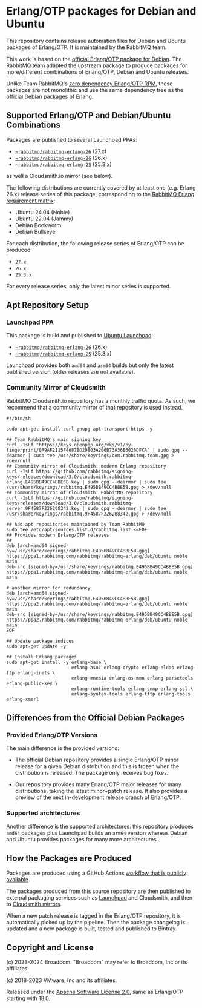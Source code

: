 # Erlang/OTP packages for Debian and Ubuntu

This repository contains release automation files for Debian and Ubuntu packages of Erlang/OTP. It is
maintained by the RabbitMQ team.

This work is based on the [official Erlang/OTP package for Debian](https://salsa.debian.org/erlang-team/packages/erlang).
The RabbitMQ team adapted the upstream package to produce packages for more/different
combinations of Erlang/OTP, Debian and Ubuntu releases.

Unlike Team RabbitMQ's [zero dependency Erlang/OTP RPM](https://github.com/rabbitmq/erlang-rpm), these packages
are not monolithic and use the same dependency tree as the official Debian packages of Erlang.

## Supported Erlang/OTP and Debian/Ubuntu Combinations

Packages are published to several Launchpad PPAs:

 * [`~rabbitmq/rabbitmq-erlang-26`](https://launchpad.net/~rabbitmq/+archive/ubuntu/rabbitmq-erlang-27) (27.x)
 * [`~rabbitmq/rabbitmq-erlang-26`](https://launchpad.net/~rabbitmq/+archive/ubuntu/rabbitmq-erlang-26) (26.x)
 * [`~rabbitmq/rabbitmq-erlang-25`](https://launchpad.net/~rabbitmq/+archive/ubuntu/rabbitmq-erlang-25) (25.3.x)

as well a Cloudsmith.io mirror (see below).

The following distributions are currently covered by at least one (e.g. Erlang 26.x)
release series of this package, corresponding to the [RabbitMQ Erlang requirement matrix](https://www.rabbitmq.com/docs/which-erlang):

 * Ubuntu 24.04 (Noble)
 * Ubuntu 22.04 (Jammy)
 * Debian Bookworm
 * Debian Bullseye

For each distribution, the following release series of Erlang/OTP can be produced:

 * `27.x`
 * `26.x`
 * `25.3.x`
 
For every release series, only the latest minor series is supported.
 

## Apt Repository Setup

### Launchpad PPA

This package is build and published to [Ubuntu Launchpad](https://launchpad.net/~rabbitmq):

 * [`~rabbitmq/rabbitmq-erlang-26`](https://launchpad.net/~rabbitmq/+archive/ubuntu/rabbitmq-erlang-26) (26.x)
 * [`~rabbitmq/rabbitmq-erlang-25`](https://launchpad.net/~rabbitmq/+archive/ubuntu/rabbitmq-erlang-25) (25.3.x)

Launchpad provides both `amd64` and `arm64` builds but only the latest published version
(older releases are not available).

### Community Mirror of Cloudsmith

RabbitMQ Cloudsmith.io repository has a monthly traffic quota.
As such, we recommend that a community mirror of that repository
is used instead.

``` shell
#!/bin/sh

sudo apt-get install curl gnupg apt-transport-https -y

## Team RabbitMQ's main signing key
curl -1sLf "https://keys.openpgp.org/vks/v1/by-fingerprint/0A9AF2115F4687BD29803A206B73A36E6026DFCA" | sudo gpg --dearmor | sudo tee /usr/share/keyrings/com.rabbitmq.team.gpg > /dev/null
## Community mirror of Cloudsmith: modern Erlang repository
curl -1sLf https://github.com/rabbitmq/signing-keys/releases/download/3.0/cloudsmith.rabbitmq-erlang.E495BB49CC4BBE5B.key | sudo gpg --dearmor | sudo tee /usr/share/keyrings/rabbitmq.E495BB49CC4BBE5B.gpg > /dev/null
## Community mirror of Cloudsmith: RabbitMQ repository
curl -1sLf https://github.com/rabbitmq/signing-keys/releases/download/3.0/cloudsmith.rabbitmq-server.9F4587F226208342.key | sudo gpg --dearmor | sudo tee /usr/share/keyrings/rabbitmq.9F4587F226208342.gpg > /dev/null

## Add apt repositories maintained by Team RabbitMQ
sudo tee /etc/apt/sources.list.d/rabbitmq.list <<EOF
## Provides modern Erlang/OTP releases
##
deb [arch=amd64 signed-by=/usr/share/keyrings/rabbitmq.E495BB49CC4BBE5B.gpg] https://ppa1.rabbitmq.com/rabbitmq/rabbitmq-erlang/deb/ubuntu noble main
deb-src [signed-by=/usr/share/keyrings/rabbitmq.E495BB49CC4BBE5B.gpg] https://ppa1.rabbitmq.com/rabbitmq/rabbitmq-erlang/deb/ubuntu noble main

# another mirror for redundancy
deb [arch=amd64 signed-by=/usr/share/keyrings/rabbitmq.E495BB49CC4BBE5B.gpg] https://ppa2.rabbitmq.com/rabbitmq/rabbitmq-erlang/deb/ubuntu noble main
deb-src [signed-by=/usr/share/keyrings/rabbitmq.E495BB49CC4BBE5B.gpg] https://ppa2.rabbitmq.com/rabbitmq/rabbitmq-erlang/deb/ubuntu noble main
EOF

## Update package indices
sudo apt-get update -y

## Install Erlang packages
sudo apt-get install -y erlang-base \
                        erlang-asn1 erlang-crypto erlang-eldap erlang-ftp erlang-inets \
                        erlang-mnesia erlang-os-mon erlang-parsetools erlang-public-key \
                        erlang-runtime-tools erlang-snmp erlang-ssl \
                        erlang-syntax-tools erlang-tftp erlang-tools erlang-xmerl
```


## Differences from the Official Debian Packages

### Provided Erlang/OTP Versions

The main difference is the provided versions:

*   The official Debian repository provides a single Erlang/OTP minor
    release for a given Debian distribution and this is frozen when the
    distribution is released. The package only receives bug fixes.

*   Our repository provides many Erlang/OTP major releases for many
    distributions, taking the latest minor+patch release. It also
    provides a preview of the next in-development release branch of
    Erlang/OTP.

### Supported architectures

Another difference is the supported architectures: this repository
produces `amd64` packages plus Launchpad builds an `arm64` version
whereas Debian and Ubuntu provides packages for many more architectures.


## How the Packages are Produced

Packages are produced using a GitHub Actions [workflow that is publicly available](https://github.com/rabbitmq/erlang-packages/).

The packages produced from this source repository are then 
published to external packaging services such as [Launchpad](https://launchpad.net/~rabbitmq) and Cloudsmith,
and then to [Cloudsmith mirrors](https://rabbitmq.com/install-debian.html#apt-cloudsmith).

When a new patch release is tagged in the Erlang/OTP repository, it is
automatically picked up by the pipeline. Then the package changelog
is updated and a new package is built, tested and published to Bintray.


## Copyright and License

(c) 2023-2024 Broadcom. "Broadcom" may refer to Broadcom, Inc or its affiliates.

(c) 2018-2023 VMware, Inc and its affiliates.

Released under the [Apache Software License 2.0](https://github.com/rabbitmq/erlang-rpm-packaging/blob/master/Erlang_ASL2_LICENSE.txt),
same as Erlang/OTP starting with 18.0.
